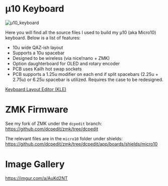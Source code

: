 # µ10 Keyboard

![µ10_keyboard](https://user-images.githubusercontent.com/800930/168409768-f59eebf5-3d8f-4886-aac2-d2045f0f248f.JPG)

Here you will find all the source files I used to build my µ10 (aka Micro10) keyboard.  Below is a list of features:

* 10u wide QAZ-ish layout
* Supports a 10u spacebar
* Designed to be wireless (via nice!nano + ZMK)
* Option daughterboard for OLED and rotary encoder
* PCB uses Kailh hot swap sockets
* PCB supports a 1.25u modifier on each end if split spacebars (2.25u + 2.75u) or 6.25u spacebar is utilized.  Requires the case to be redesigned.

[Keyboard Layout Editor (KLE)](http://www.keyboard-layout-editor.com/#/gists/2a9c0bfd3bc5586766325f682a7adc31)

# ZMK Firmware

See my fork of ZMK under the `dcpedit` branch: https://github.com/dcpedit/zmk/tree/dcpedit

The relevant files are in the `micro10` folder under shields: https://github.com/dcpedit/zmk/tree/dcpedit/app/boards/shields/micro10

# Image Gallery
https://imgur.com/a/AuKd2NT
